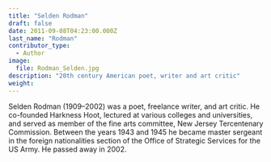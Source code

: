 ```yaml
---
title: "Selden Rodman"
draft: false
date: 2011-09-08T04:23:00.000Z
last_name: "Rodman"
contributor_type:
  - Author
image:
  file: Rodman_Selden.jpg
description: "20th century American poet, writer and art critic"
weight:
---
```


Selden Rodman (1909–2002) was a poet, freelance writer, and art critic. He co-founded Harkness Hoot, lectured at various colleges and universities, and served as member of the fine arts committee, New Jersey Tercentenary Commission. Between the years 1943 and 1945 he became master sergeant in the foreign nationalities section of the Office of Strategic Services for the US Army. He passed away in 2002.

